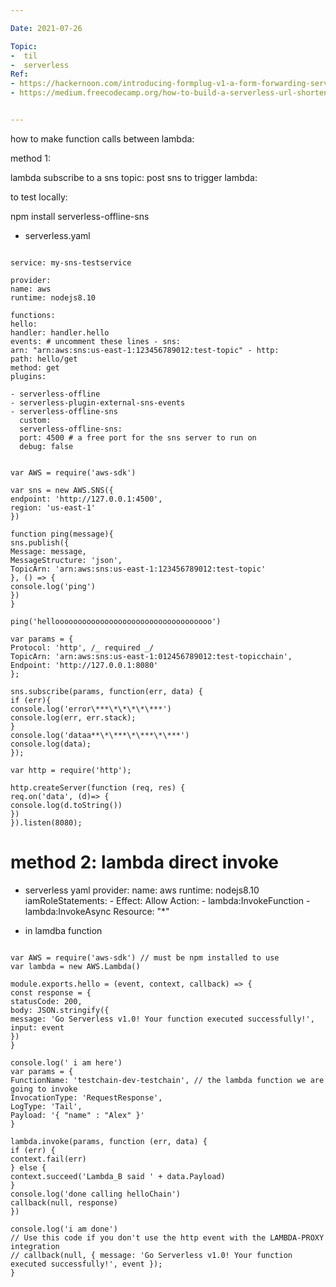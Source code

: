 ```yaml
---

Date: 2021-07-26

Topic:
-  til
-  serverless
Ref:
- https://hackernoon.com/introducing-formplug-v1-a-form-forwarding-service-for-aws-lambda-2c125dfe608e
- https://medium.freecodecamp.org/how-to-build-a-serverless-url-shortener-using-aws-lambda-and-s3-4fbdf70cbf5c


---
```


how to make function calls between lambda:

method 1:

lambda subscribe to a sns topic:
post sns to trigger lambda:

to test locally:

npm install serverless-offline-sns


* serverless.yaml

```

service: my-sns-testservice

provider:
name: aws
runtime: nodejs8.10

functions:
hello:
handler: handler.hello
events: # uncomment these lines - sns:
arn: "arn:aws:sns:us-east-1:123456789012:test-topic" - http:
path: hello/get
method: get
plugins:

- serverless-offline
- serverless-plugin-external-sns-events
- serverless-offline-sns
  custom:
  serverless-offline-sns:
  port: 4500 # a free port for the sns server to run on
  debug: false

```

```

var AWS = require('aws-sdk')

var sns = new AWS.SNS({
endpoint: 'http://127.0.0.1:4500',
region: 'us-east-1'
})

function ping(message){
sns.publish({
Message: message,
MessageStructure: 'json',
TopicArn: 'arn:aws:sns:us-east-1:123456789012:test-topic'
}, () => {
console.log('ping')
})
}

ping('hellooooooooooooooooooooooooooooooooooo')

var params = {
Protocol: 'http', /_ required _/
TopicArn: 'arn:aws:sns:us-east-1:012456789012:test-topicchain',
Endpoint: 'http://127.0.0.1:8080'
};

sns.subscribe(params, function(err, data) {
if (err){
console.log('error\***\*\*\*\*\***')
console.log(err, err.stack);
}
console.log('dataa**\*\***\*\***\*\***')
console.log(data);
});

var http = require('http');

http.createServer(function (req, res) {
req.on('data', (d)=> {
console.log(d.toString())
})
}).listen(8080);

```


# method 2: lambda direct invoke

* serverless yaml
provider:
  name: aws
  runtime: nodejs8.10
  iamRoleStatements:
      - Effect: Allow
        Action:
          - lambda:InvokeFunction
          - lambda:InvokeAsync
        Resource: "*"

* in lamdba function


```

var AWS = require('aws-sdk') // must be npm installed to use
var lambda = new AWS.Lambda()

module.exports.hello = (event, context, callback) => {
const response = {
statusCode: 200,
body: JSON.stringify({
message: 'Go Serverless v1.0! Your function executed successfully!',
input: event
})
}

console.log(' i am here')
var params = {
FunctionName: 'testchain-dev-testchain', // the lambda function we are going to invoke
InvocationType: 'RequestResponse',
LogType: 'Tail',
Payload: '{ "name" : "Alex" }'
}

lambda.invoke(params, function (err, data) {
if (err) {
context.fail(err)
} else {
context.succeed('Lambda_B said ' + data.Payload)
}
console.log('done calling helloChain')
callback(null, response)
})

console.log('i am done')
// Use this code if you don't use the http event with the LAMBDA-PROXY integration
// callback(null, { message: 'Go Serverless v1.0! Your function executed successfully!', event });
}

```

